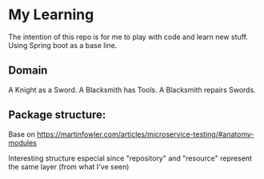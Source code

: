 # My Learning
The intention of this repo is for me to play with code and learn new stuff.
Using Spring boot as a base line.


## Domain
A Knight as a Sword. A Blacksmith has Tools. A Blacksmith repairs Swords.   

## Package structure:
Base on https://martinfowler.com/articles/microservice-testing/#anatomy-modules

Interesting structure especial since "repository" and "resource" represent the same layer (from what I've seen)  

